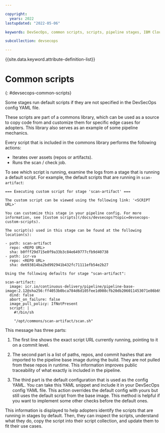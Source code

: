 ```yaml
---

copyright:
  years: 2022
lastupdated: "2022-05-06"

keywords: DevSecOps, common scripts, scripts, pipeline stages, IBM Cloud

subcollection: devsecops

---
```


{{site.data.keyword.attribute-definition-list}}

# Common scripts
{: #devsecops-common-scripts}

Some stages run default scripts if they are not specified in the DevSecOps config YAML file.

These scripts are part of a commons library, which can be used as a source to copy code from and 
customize them for specific edge cases for adopters. This library also serves as an example 
of some pipeline mechanics.

Every script that is included in the commons library performs the following actions:

- Iterates over assets (repos or artifacts).
- Runs the scan / check job.

To see which script is running, examine the logs from a stage that is running a default script. For example, the default scripts that are running in `scan-artifact`:

```text
=== Executing custom script for stage 'scan-artifact' ===

The custom script can be viewed using the following link: '<SCRIPT URL>'

You can customize this stage in your pipeline config. For more information, see [Custom scripts](/docs/devsecops?topic=devsecops-custom-scripts).

The script(s) used in this stage can be found at the following location(s):

- path: scan-artifact
  repo: <REPO URL>
  sha: b0fff29d715e0f9a33b3c84e649777cfb9d40738
- path: icr-va
  repo: <REPO URL>
  sha: de693814ba2bd992941b432fc71111efb54e2b27

Using the following defaults for stage "scan-artifact":

scan-artifact:
  image: icr.io/continuous-delivery/pipeline/pipeline-base-image:2.12@sha256:ff4053b0bca784d6d105fee1d008cfb20db206011453071e86b69ca3fde706a4
  dind: false
  abort_on_failure: false
  image_pull_policy: IfNotPresent
  script: |
    #!/bin/sh

    "/opt/commons/scan-artifact/scan.sh"

```

This message has three parts:

1. The first line shows the exact script URL currently running, pointing to it on a commit level.

2. The second part is a list of paths, repos, and commit hashes that are imported to the pipeline base image during the build. They are not pulled from these repos in runtime. This information improves public traceability of what exactly is included in the pipeline.

3. The third part is the default configuration that is used as the config YAML. You can take this YAML snippet and include it in your DevSecOps config YAML file. This action overrides the default config with yours but still uses the default script from the base image. This method is helpful if you want to implement some other checks before the default ones.

This information is displayed to help adopters identify the scripts that are running in stages by default. Then, they can inspect the scripts, understand what they do, copy the script into their script collection, and update them to fit their use cases.

